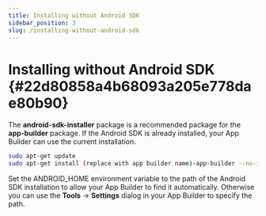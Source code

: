 ```yaml
---
title: Installing without Android SDK
sidebar_position: 3
slug: /installing-without-android-sdk
---
```


# **Installing without Android SDK** {#22d80858a4b68093a205e778dae80b90}

The **android-sdk-installer** package is a recommended package for the **app-builder** package. If the Android SDK is already installed, your App Builder can use the current installation.

```bash
sudo apt-get update
sudo apt-get install (replace with app builder name)-app-builder --no-install-recommends
```

Set the ANDROID_HOME environment variable to the path of the Android SDK installation to allow your App Builder to find it automatically. Otherwise you can use the **Tools** → **Settings** dialog in your App Builder to specify the path.

